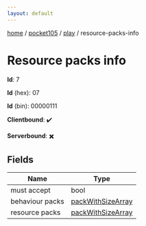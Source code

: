```yaml
---
layout: default
---
```


[home](/)  /  [pocket105](/protocol/pocket105)  /  [play](/protocol/pocket105/play)  /  resource-packs-info

# Resource packs info

**Id**: 7

**Id** (hex): 07

**Id** (bin): 00000111

**Clientbound**: ✔️

**Serverbound**: ✖️

## Fields

Name | Type
---|---
must accept | bool
behaviour packs | [packWithSizeArray](/protocol/pocket105/arrays)
resource packs | [packWithSizeArray](/protocol/pocket105/arrays)

